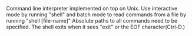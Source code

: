 Command line interpreter implemented on top on Unix.
Use interactive mode by running "shell" and batch mode to read commands from a file by running "shell [file-name]"
Absolute paths to all commands need to be specified.
The shell exits when it sees "exit" or the EOF character(Ctrl-D.)
